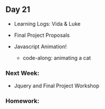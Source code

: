 ## Day 21

* Learning Logs: Vida & Luke

* Final Project Proposals

* Javascript Animation!
    * code-along: animating a cat
    
### Next Week:

* Jquery and Final Project Workshop

### Homework:

